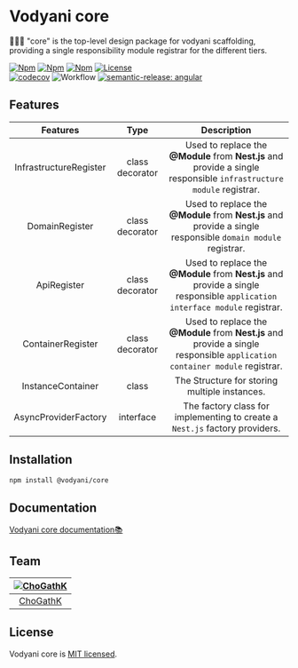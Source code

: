 # Vodyani core

👩🏻‍🚀 "core" is the top-level design package for vodyani scaffolding, providing a single responsibility module registrar for the different tiers.

[![Npm](https://img.shields.io/npm/v/@vodyani/core/latest.svg)](https://www.npmjs.com/package/@vodyani/core)
[![Npm](https://img.shields.io/npm/v/@vodyani/core/beta.svg)](https://www.npmjs.com/package/@vodyani/core)
[![Npm](https://img.shields.io/npm/dm/@vodyani/core)](https://www.npmjs.com/package/@vodyani/core)
[![License](https://img.shields.io/github/license/vodyani/core)](LICENSE)
<br>
[![codecov](https://codecov.io/gh/vodyani/core/branch/main/graph/badge.svg?token=YHBHSZH5PB)](https://codecov.io/gh/vodyani/core)
![Workflow](https://github.com/vodyani/core/actions/workflows/release.yml/badge.svg)
[![semantic-release: angular](https://img.shields.io/badge/semantic--release-angular-e10079?logo=semantic-release)](https://github.com/semantic-release/semantic-release)

## Features

|Features|Type|Description|
|:-:|:-:|:-:|
|InfrastructureRegister|class decorator|Used to replace  the **@Module** from **Nest.js** and provide a single responsible `infrastructure module` registrar.|
|DomainRegister|class decorator|Used to replace  the **@Module** from **Nest.js** and provide a single responsible `domain module` registrar.|
|ApiRegister|class decorator|Used to replace  the **@Module** from **Nest.js** and provide a single responsible `application interface module` registrar.|
|ContainerRegister|class decorator|Used to replace  the **@Module** from **Nest.js** and provide a single responsible `application container module` registrar.|
|InstanceContainer|class|The Structure for storing multiple instances.|
|AsyncProviderFactory|interface|The factory class for implementing to create a `Nest.js` factory providers.|

## Installation

```bash
npm install @vodyani/core
```

## Documentation
[Vodyani core documentation📚](https://vodyani.vercel.app/docs/advanced/core)

## Team

|[![ChoGathK](https://github.com/chogathK.png?size=100)](https://github.com/chogathK)|
|:-:|
|[ChoGathK](https://github.com/chogathK)|

## License

Vodyani core is [MIT licensed](LICENSE).
